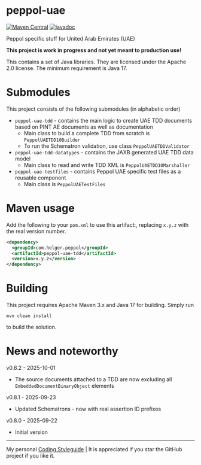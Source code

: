# peppol-uae

[![Maven Central](https://img.shields.io/maven-central/v/com.helger.peppol/peppol-uae-parent-pom)](https://img.shields.io/maven-central/v/com.helger.peppol/peppol-uae-parent-pom)
[![javadoc](https://javadoc.io/badge2/com.helger.peppol/peppol-uae-parent-pom/javadoc.svg)](https://javadoc.io/doc/com.helger.peppol/peppol-uae-parent-pom)

Peppol specific stuff for United Arab Emirates (UAE)

**This project is work in progress and not yet meant to production use!**

This contains a set of Java libraries.
They are licensed under the Apache 2.0 license.
The minimum requirement is Java 17.


# Submodules

This project consists of the following submodules (in alphabetic order)

* `peppol-uae-tdd` - contains the main logic to create UAE TDD documents based on PINT AE documents as well as documentation
    * Main class to build a complete TDD from scratch is `PeppolUAETDD10Builder`
    * To run the Schematron validation, use class `PeppolUAETDDValidator`
* `peppol-uae-tdd-datatypes` - contains the JAXB generated UAE TDD data model
    * Main class to read and write TDD XML is `PeppolUAETDD10Marshaller`
* `peppol-uae-testfiles` - contains Peppol UAE specific test files as a reusable component
    * Main class is `PeppolUAETestFiles`

# Maven usage

Add the following to your `pom.xml` to use this artifact:, replacing `x.y.z` with the real version number.

```xml
<dependency>
  <groupId>com.helger.peppol</groupId>
  <artifactId>peppol-uae-tdd</artifactId>
  <version>x.y.z</version>
</dependency>
```

# Building

This project requires Apache Maven 3.x and Java 17 for building.
Simply run
```
mvn clean install
```
to build the solution.

# News and noteworthy

v0.8.2 - 2025-10-01
* The source documents attached to a TDD are now excluding all `EmbeddedDocumentBinaryObject` elements

v0.8.1 - 2025-09-23
* Updated Schematrons - now with real assertion ID prefixes

v0.8.0 - 2025-09-22
* Initial version 

---

My personal [Coding Styleguide](https://github.com/phax/meta/blob/master/CodingStyleguide.md) |
It is appreciated if you star the GitHub project if you like it.
